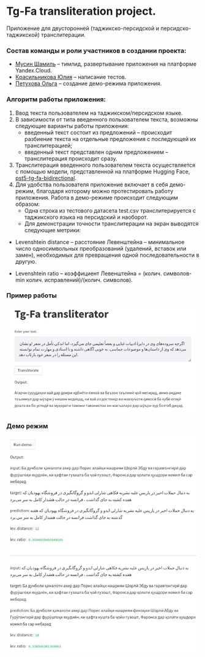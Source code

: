 # Tg-Fa transliteration project.

Приложение для двусторонней (таджикско-персидской и персидско-таджикской) транслитерации.

### Состав команды и роли участников в создании проекта:
* [Мусин Шамиль](https://github.com/sml-msn) – тимлид, развертывание приложения на платформе Yandex.Cloud.
* [Красильникова Юлия](https://github.com/Jul-Kras) – написание тестов.
* [Петухова Ольга](https://github.com/petuxovao00) – создание демо-режима приложения.

### Алгоритм работы приложения:
1) Ввод текста пользователем на таджикском/персидском языке.
2) В зависимости от типа введенного пользователем текста, возможны следующие варианты работы приложения:
    *	введенный текст состоит из предложений – происходит разбиение текста на отдельные предложения с последующей их транслитерацией;
	  * введенный текст представлен одним предложением – транслитерация происходит сразу.
3) Транслитерация введенного пользователем текста осуществляется с помощью модели, представленной на платформе Hugging Face, [pst5-tg-fa-bidirectional](https://huggingface.co/sml-msn/pst5-tg-fa-bidirectional).
4) Для удобства пользователя приложение включает в себя демо-режим, благодаря которому можно протестировать работу приложения. Работа в демо-режиме происходит следующим образом:
	  * Одна строка из тестового датасета test.csv транслитерируется с таджикского языка на персидский и наоборот.
	  * Для демонстрации точности транслитерации на экран выводятся следующие метрики:
- Levenshtein distance – расстояние Левенштейна – минимальное число односимвольных преобразований (удалений, вставок или замен), необходимых для превращения одной последовательности в другую.

- Levenshtein ratio – коэффициент Левенштейна = (колич. символов-min⁡ колич. исправлений)/(колич. символов).

### Пример работы
![Пример работы](img1.png)
### Демо режим
![Демо режим](img2.png)

